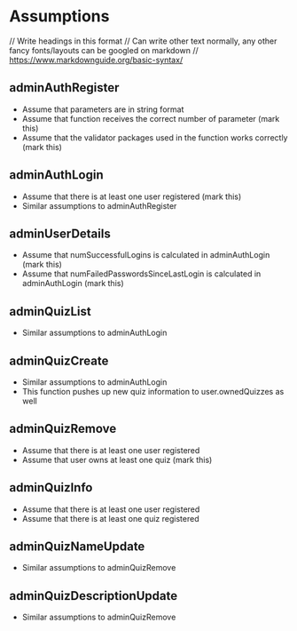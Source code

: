 # Assumptions

// Write headings in this format
// Can write other text normally, any other fancy fonts/layouts can be googled on markdown
// https://www.markdownguide.org/basic-syntax/

## adminAuthRegister

- Assume that parameters are in string format
- Assume that function receives the correct number of parameter (mark this)
- Assume that the validator packages used in the function works correctly (mark this)

## adminAuthLogin

- Assume that there is at least one user registered (mark this)
- Similar assumptions to adminAuthRegister

## adminUserDetails

- Assume that numSuccessfulLogins is calculated in adminAuthLogin (mark this)
- Assume that numFailedPasswordsSinceLastLogin is calculated in adminAuthLogin (mark this)

## adminQuizList

- Similar assumptions to adminAuthLogin

## adminQuizCreate

- Similar assumptions to adminAuthLogin
- This function pushes up new quiz information to user.ownedQuizzes as well

## adminQuizRemove

- Assume that there is at least one user registered
- Assume that user owns at least one quiz (mark this)

## adminQuizInfo

- Assume that there is at least one user registered
- Assume that there is at least one quiz registered

## adminQuizNameUpdate

- Similar assumptions to adminQuizRemove

## adminQuizDescriptionUpdate

- Similar assumptions to adminQuizRemove
